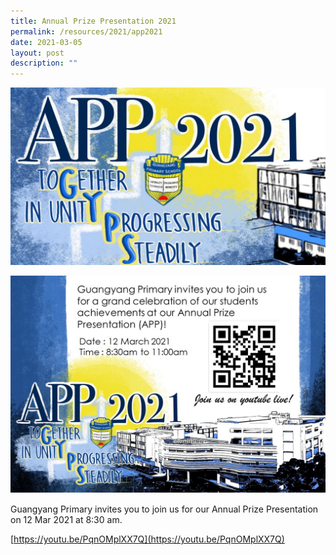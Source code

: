 ```yaml
---
title: Annual Prize Presentation 2021
permalink: /resources/2021/app2021
date: 2021-03-05
layout: post
description: ""
---
```

![](/images/APP-Design-Button-1024x576.jpeg)

![](/images/Publicity-APP_edited.jpeg)

Guangyang Primary invites you to join us for our Annual Prize Presentation on 12 Mar 2021 at 8:30 am.

[https://youtu.be/PqnOMplXX7Q](https://youtu.be/PqnOMplXX7Q)
